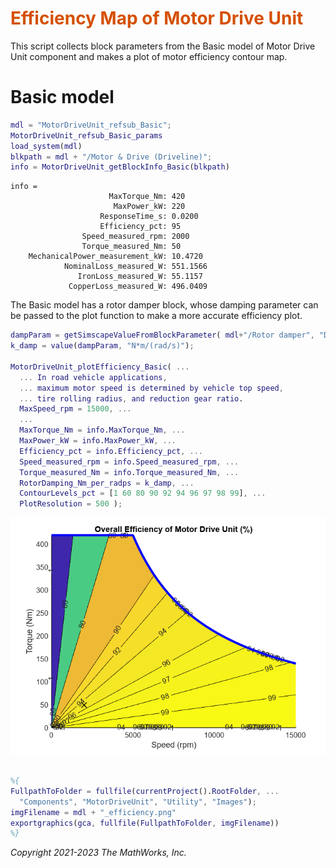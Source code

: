 
# <span style="color:rgb(213,80,0)">Efficiency Map of Motor Drive Unit</span>

This script collects block parameters from the Basic model of Motor Drive Unit component and makes a plot of motor efficiency contour map.

# Basic model
```matlab
mdl = "MotorDriveUnit_refsub_Basic";
MotorDriveUnit_refsub_Basic_params
load_system(mdl)
blkpath = mdl + "/Motor & Drive (Driveline)";
info = MotorDriveUnit_getBlockInfo_Basic(blkpath)
```

```TextOutput
info = 
                      MaxTorque_Nm: 420
                       MaxPower_kW: 220
                    ResponseTime_s: 0.0200
                    Efficiency_pct: 95
                Speed_measured_rpm: 2000
                Torque_measured_Nm: 50
    MechanicalPower_measurement_kW: 10.4720
            NominalLoss_measured_W: 551.1566
               IronLoss_measured_W: 55.1157
             CopperLoss_measured_W: 496.0409
```

The Basic model has a rotor damper block, whose damping parameter can be passed to the plot function to make a more accurate efficiency plot.

```matlab
dampParam = getSimscapeValueFromBlockParameter( mdl+"/Rotor damper", "D" );
k_damp = value(dampParam, "N*m/(rad/s)");

MotorDriveUnit_plotEfficiency_Basic( ...
  ... In road vehicle applications,
  ... maximum motor speed is determined by vehicle top speed,
  ... tire rolling radius, and reduction gear ratio. 
  MaxSpeed_rpm = 15000, ...
  ...
  MaxTorque_Nm = info.MaxTorque_Nm, ...
  MaxPower_kW = info.MaxPower_kW, ...
  Efficiency_pct = info.Efficiency_pct, ...
  Speed_measured_rpm = info.Speed_measured_rpm, ...
  Torque_measured_Nm = info.Torque_measured_Nm, ...
  RotorDamping_Nm_per_radps = k_damp, ...
  ContourLevels_pct = [1 60 80 90 92 94 96 97 98 99], ...
  PlotResolution = 500 );
```

<center><img src="Media/MotorDriveUnit_note_Efficiency_Basic_media/figure_0.png" width="562" alt="figure_0.png"></center>


```matlab

%{
FullpathToFolder = fullfile(currentProject().RootFolder, ...
  "Components", "MotorDriveUnit", "Utility", "Images");
imgFilename = mdl + "_efficiency.png"
exportgraphics(gca, fullfile(FullpathToFolder, imgFilename))
%}
```

*Copyright 2021-2023 The MathWorks, Inc.*


